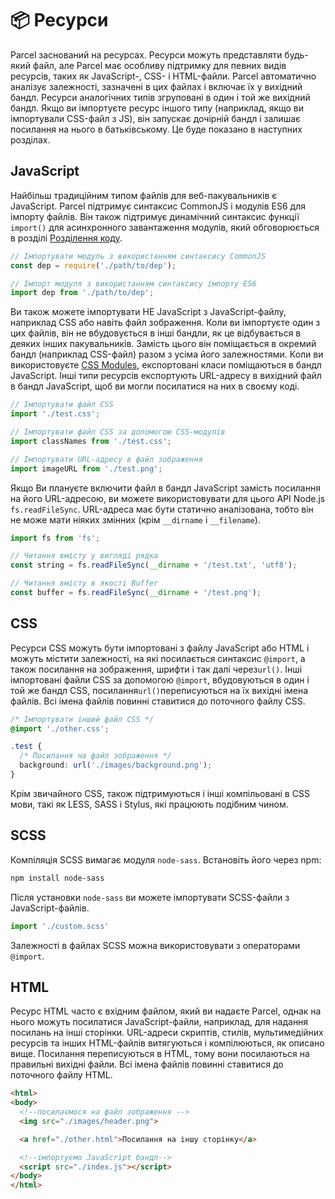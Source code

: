 # 📦 Ресурси

Parcel заснований на ресурсах. Ресурси можуть представляти будь-який файл, але Parcel має особливу підтримку для певних видів ресурсів, таких як JavaScript-, CSS- і HTML-файли. Parcel автоматично аналізує залежності, зазначені в цих файлах і включає їх у вихідний бандл. Ресурси аналогічних типів згруповані в один і той же вихідний бандл. Якщо ви імпортуєте ресурс іншого типу (наприклад, якщо ви імпортували CSS-файл з JS), він запускає дочірній бандл і залишає посилання на нього в батьківському. Це буде показано в наступних розділах.

## JavaScript

Найбільш традиційним типом файлів для веб-пакувальників є JavaScript. Parcel підтримує синтаксис CommonJS і модулів ES6 для імпорту файлів. Він також підтримує динамічний синтаксис функції `import()` для асинхронного завантаження модулів, який обговорюється в розділі [Розділення коду](code_splitting.html).

```javascript
// Імпортувати модуль з використанням синтаксису CommonJS
const dep = require('./path/to/dep');

// Імпорт модуля з використанням синтаксису імпорту ES6
import dep from './path/to/dep';
```

Ви також можете імпортувати НЕ JavaScript з JavaScript-файлу, наприклад CSS або навіть файл зображення. Коли ви імпортуєте один з цих файлів, він не вбудовується в інші бандли, як це відбувається в деяких інших пакувальників. Замість цього він поміщається в окремий бандл (наприклад CSS-файл) разом з усіма його залежностями. Коли ви використовуєте [CSS Modules](https://github.com/css-modules/css-modules), експортовані класи поміщаються в бандл JavaScript. Інші типи ресурсів експортують URL-адресу в вихідний файл в бандл JavaScript, щоб ви могли посилатися на них в своєму коді.

```javascript
// Імпортувати файл CSS
import './test.css';

// Імпортувати файл CSS за допомогою CSS-модулів
import classNames from './test.css';

// Імпортувати URL-адресу в файл зображення
import imageURL from './test.png';
```

Якщо Ви плануєте включити файл в бандл JavaScript замість посилання на його URL-адресою, ви можете використовувати для цього API Node.js `fs.readFileSync`. URL-адреса має бути статично аналізована, тобто він не може мати ніяких змінних (крім `__dirname` і `__filename`).

```javascript
import fs from 'fs';

// Читання вмісту у вигляді рядка
const string = fs.readFileSync(__dirname + '/test.txt', 'utf8');

// Читання вмісту в якості Buffer
const buffer = fs.readFileSync(__dirname + '/test.png');
```

## CSS

Ресурси CSS можуть бути імпортовані з файлу JavaScript або HTML і можуть містити залежності, на які посилається синтаксис `@import`, а також посилання на зображення, шрифти і так далі через`url()`. Інші імпортовані файли CSS за допомогою `@import`, вбудовуються в один і той же бандл CSS, посилання`url()`переписуються на їх вихідні імена файлів. Всі імена файлів повинні ставитися до поточного файлу CSS.

```Css
/* Імпортувати інший файл CSS */
@import './other.css';

.test {
  /* Посилання на файл зображення */
  background: url('./images/background.png');
}
```

Крім звичайного CSS, також підтримуються і інші компільовані в CSS мови, такі як LESS, SASS і Stylus, які працюють подібним чином.

## SCSS

Компіляція SCSS вимагає модуля `node-sass`. Встановіть його через npm:

```Bash
npm install node-sass
```

Після установки `node-sass` ви можете імпортувати SCSS-файли з JavaScript-файлів.

```javascript
import './custom.scss'
```

Залежності в файлах SCSS можна використовувати з операторами `@import`.

## HTML

Ресурс HTML часто є вхідним файлом, який ви надаєте Parcel, однак на нього можуть посилатися JavaScript-файли, наприклад, для надання посилань на інші сторінки. URL-адреси скриптів, стилів, мультимедійних ресурсів та інших HTML-файлів витягуються і компілюються, як описано вище. Посилання переписуються в HTML, тому вони посилаються на правильні вихідні файли. Всі імена файлів повинні ставитися до поточного файлу HTML.

```Html
<html>
<body>
  <!--посилаємося на файл зображення -->
  <img src="./images/header.png">

  <a href="./other.html">Посилання на іншу сторінку</a>

  <!--імпортуємо JavaScript бандл-->
  <script src="./index.js"></script>
</body>
</html>
```
